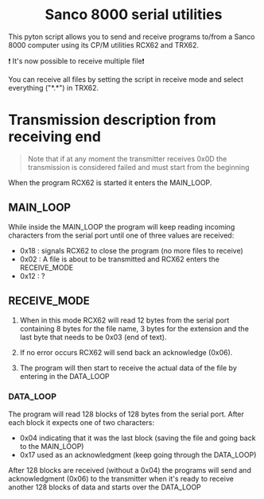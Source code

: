 # <div align="center"> Sanco 8000 serial utilities </div>

 This pyton script allows you to send and receive programs to/from a Sanco 8000 computer using its CP/M utilities RCX62 and TRX62.

❗ It's now possible to receive multiple file❗

You can receive all files by setting the script in receive mode and select everything ("\*.\*") in TRX62.

# Transmission description from receiving end
>Note that if at any moment the transmitter receives 0x0D the transmission  is considered failed and must start from the beginning

When the program RCX62 is started it enters the MAIN_LOOP. 

## MAIN_LOOP

While inside the MAIN_LOOP the program will keep reading incoming characters from the serial port until one of three values are received:

- 0x18 : signals RCX62 to close the program (no more files to receive)
- 0x02 : A file is about to be transmitted and RCX62 enters the RECEIVE_MODE
- 0x12 : ?

## RECEIVE_MODE
1) When in this mode RCX62 will read 12 bytes from the serial port containing 8 bytes for the file name, 3 bytes for the extension and the last byte that needs to be 0x03 (end of text). 

2) If no error occurs RCX62 will send back an acknowledge (0x06).

3) The program will then start to receive the actual data of the file by entering in the DATA_LOOP

### DATA_LOOP

The program will read 128 blocks of 128 bytes from the serial port. After each block it expects one of two characters:

- 0x04 indicating that it was the last block  (saving the file and going back to the MAIN_LOOP)
- 0x17 used as an acknowledgment (keep going through the DATA_LOOP)

After 128 blocks are received (without a 0x04) the programs will send and acknowledgment (0x06) to the transmitter when it's ready to receive another 128 blocks of data and starts over the DATA_LOOP
